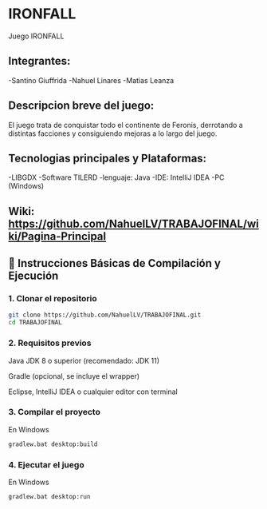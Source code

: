 # IRONFALL
Juego IRONFALL

## Integrantes: 
-Santino Giuffrida
-Nahuel Linares
-Matias Leanza

## Descripcion breve del juego: 
El juego trata de conquistar todo el continente de Feronis, derrotando a distintas facciones y consiguiendo mejoras a lo largo del juego.

## Tecnologias principales y Plataformas: 
-LIBGDX
-Software TILERD
-lenguaje: Java
-IDE: IntelliJ IDEA
-PC (Windows)

## Wiki: https://github.com/NahuelLV/TRABAJOFINAL/wiki/Pagina-Principal

## 🚀 Instrucciones Básicas de Compilación y Ejecución

### 1. Clonar el repositorio

```bash
git clone https://github.com/NahuelLV/TRABAJOFINAL.git
cd TRABAJOFINAL
```

### 2. Requisitos previos
Java JDK 8 o superior (recomendado: JDK 11)

Gradle (opcional, se incluye el wrapper)

Eclipse, IntelliJ IDEA o cualquier editor con terminal

### 3. Compilar el proyecto
En Windows
```bash
gradlew.bat desktop:build
```
### 4. Ejecutar el juego
En Windows
```bash
gradlew.bat desktop:run
```


